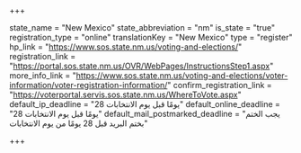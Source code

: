 +++

state_name = "New Mexico"
state_abbreviation = "nm"
is_state = "true"
registration_type = "online"
translationKey = "New Mexico"
type = "register"
hp_link = "https://www.sos.state.nm.us/voting-and-elections/"
registration_link = "https://portal.sos.state.nm.us/OVR/WebPages/InstructionsStep1.aspx"
more_info_link = "https://www.sos.state.nm.us/voting-and-elections/voter-information/voter-registration-information/"
confirm_registration_link = "https://voterportal.servis.sos.state.nm.us/WhereToVote.aspx"
default_ip_deadline = "28 يومًا قبل يوم الانتخابات"
default_online_deadline = "28 يومًا قبل يوم الانتخابات"
default_mail_postmarked_deadline = "يجب الختم بختم البريد قبل 28 يومًا من يوم الانتخابات"

+++